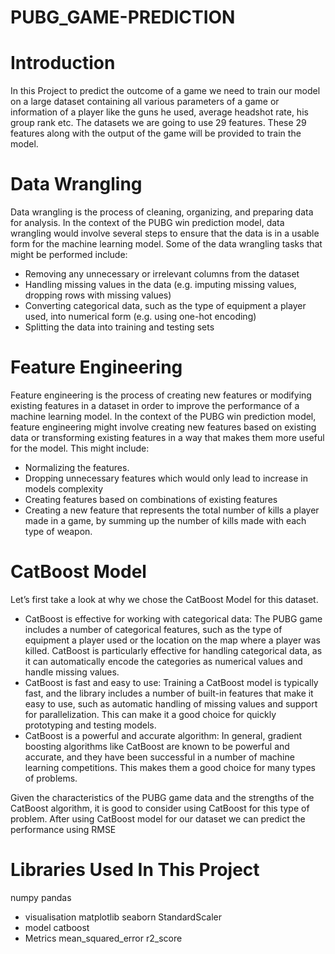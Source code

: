 # PUBG_GAME-PREDICTION
# Introduction
In this Project to predict the outcome of a game we need to train our model on a large dataset containing all various parameters of a game or information of a player like the guns he used, average headshot rate, his group rank etc. The datasets we are going to use 29 features. These 29 features along with the output of the game will be provided to train the model. 
# Data Wrangling
Data wrangling is the process of cleaning, organizing, and preparing data for analysis. In the context of the PUBG win prediction model, data wrangling would involve several steps to ensure that the data is in a usable form for the machine learning model.
Some of the data wrangling tasks that might be performed include:
* Removing any unnecessary or irrelevant columns from the dataset
* Handling missing values in the data (e.g. imputing missing values, dropping rows with missing values)
* Converting categorical data, such as the type of equipment a player used, into numerical form (e.g. using one-hot encoding)
* Splitting the data into training and testing sets
# Feature Engineering
Feature engineering is the process of creating new features or modifying existing features in a dataset in order to improve the performance of a machine learning model. In the context of the PUBG win prediction model, feature engineering might involve creating new features based on existing data or transforming existing features in a way that makes them more useful for the model.
This might include:
* Normalizing the features.
* Dropping unnecessary features which would only lead to increase in models complexity
* Creating features based on combinations of existing features
* Creating a new feature that represents the total number of kills a player made in a game, by summing up the number of kills made with each type of weapon.
# CatBoost Model

Let’s first take a look at why we chose the CatBoost Model for this dataset. 
* CatBoost is effective for working with categorical data:
  The PUBG game includes a number of categorical features, such as the type of equipment a player used or the location on the map where a player was killed. CatBoost is particularly effective for handling categorical data, as it can automatically encode the categories as numerical values and handle missing values.
* CatBoost is fast and easy to use:
 Training a CatBoost model is typically fast, and the library includes a number of built-in features that make it easy to use, such as automatic handling of missing values and support for parallelization. This can make it a good choice for quickly prototyping and testing models.
* CatBoost is a powerful and accurate algorithm:
 In general, gradient boosting algorithms like CatBoost are known to be powerful and accurate, and they have been successful in a number of machine learning competitions. This makes them a good choice for many types of problems.

Given the characteristics of the PUBG game data and the strengths of the CatBoost algorithm, it is good to consider using CatBoost for this type of problem.
After using CatBoost model for our dataset we can predict the performance using RMSE

# Libraries Used In This Project
numpy 
pandas
* visualisation
matplotlib
seaborn
StandardScaler
* model
catboost
* Metrics
mean_squared_error
r2_score
